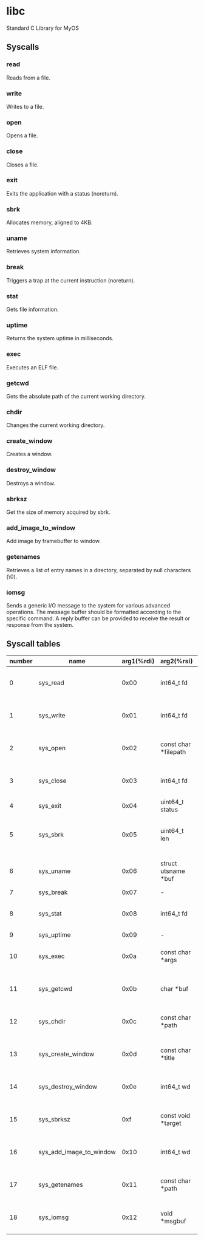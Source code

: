 # libc

Standard C Library for MyOS

## Syscalls

### read

Reads from a file.

### write

Writes to a file.

### open

Opens a file.

### close

Closes a file.

### exit

Exits the application with a status (noreturn).

### sbrk

Allocates memory, aligned to 4KB.

### uname

Retrieves system information.

### break

Triggers a trap at the current instruction (noreturn).

### stat

Gets file information.

### uptime

Returns the system uptime in milliseconds.

### exec

Executes an ELF file.

### getcwd

Gets the absolute path of the current working directory.

### chdir

Changes the current working directory.

### create_window

Creates a window.

### destroy_window

Destroys a window.

### sbrksz

Get the size of memory acquired by sbrk.

### add_image_to_window

Add image by framebuffer to window.

### getenames

Retrieves a list of entry names in a directory, separated by null characters (\0).

### iomsg

Sends a generic I/O message to the system for various advanced operations.
The message buffer should be formatted according to the specific command.
A reply buffer can be provided to receive the result or response from the system.

## Syscall tables

| number | name                    | arg1(%rdi) | arg2(%rsi)            | arg3(%rdx)           | arg4(%r10)             | arg5(%r8)            | arg6(%r9)             | ret(%rax)                                      |
| ------ | ----------------------- | ---------- | --------------------- | -------------------- | ---------------------- | -------------------- | --------------------- | ---------------------------------------------- |
| 0      | sys_read                | 0x00       | int64_t fd            | void \*buf           | int buf_len            | -                    | -                     | int64_t (success: 0, error: -1)                |
| 1      | sys_write               | 0x01       | int64_t fd            | const char \*str     | int len                | -                    | -                     | int64_t (success: 0, error: -1)                |
| 2      | sys_open                | 0x02       | const char \*filepath | char flags           | -                      | -                    | -                     | int64_t (success: fd, error: -1)               |
| 3      | sys_close               | 0x03       | int64_t fd            | -                    | -                      | -                    | -                     | int64_t (success: 0, error: -1)                |
| 4      | sys_exit                | 0x04       | uint64_t status       | -                    | -                      | -                    | -                     | void                                           |
| 5      | sys_sbrk                | 0x05       | uint64_t len          | -                    | -                      | -                    | -                     | void\* (success: pointer, error: null pointer) |
| 6      | sys_uname               | 0x06       | struct utsname \*buf  | -                    | -                      | -                    | -                     | int64_t (success: 0, error: -1)                |
| 7      | sys_break               | 0x07       | -                     | -                    | -                      | -                    | -                     | void                                           |
| 8      | sys_stat                | 0x08       | int64_t fd            | struct stat \*buf    | -                      | -                    | -                     | int64_t (success: 0, error: -1)                |
| 9      | sys_uptime              | 0x09       | -                     | -                    | -                      | -                    | -                     | uint64_t                                       |
| 10     | sys_exec                | 0x0a       | const char \*args     | uint64_t flags       | -                      | -                    | -                     | int64_t (success: 0, error: -1)                |
| 11     | sys_getcwd              | 0x0b       | char \*buf            | int buf_len          | -                      | -                    | -                     | int64_t (success: 0, error: -1)                |
| 12     | sys_chdir               | 0x0c       | const char \*path     | -                    | -                      | -                    | -                     | int64_t (success: 0, error: -1)                |
| 13     | sys_create_window       | 0x0d       | const char \*title    | uint64_t x_pos       | uint64_t y_pos         | uint64_t width       | uint64_t height       | int64_t (success: wd, error: -1)               |
| 14     | sys_destroy_window      | 0x0e       | int64_t wd            | -                    | -                      | -                    | -                     | int64_t (success: 0, error: -1)                |
| 15     | sys_sbrksz              | 0xf        | const void \*target   | -                    | -                      | -                    | -                     | size_t (success: size, error: 0)               |
| 16     | sys_add_image_to_window | 0x10       | int64_t wd            | uint64_t image_width | uint64_t image height  | uint8_t pixel_format | const char \*framebuf | int64_t (success: 0, error: -1)                |
| 17     | sys_getenames           | 0x11       | const char \*path     | char \*buf           | int buf_len            | -                    | -                     | int64_t (success: 0, error: -1)                |
| 18     | sys_iomsg               | 0x12       | void \*msgbuf         | void \*replymsgbuf   | size_t replymsgbuf_len | -                    | -                     | int64_t (success: 0, error: -1)                |
